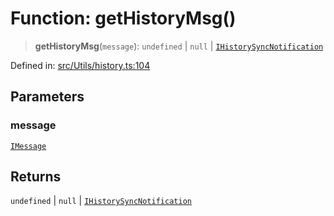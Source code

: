 # Function: getHistoryMsg()

> **getHistoryMsg**(`message`): `undefined` \| `null` \| [`IHistorySyncNotification`](../namespaces/proto/namespaces/Message/interfaces/IHistorySyncNotification.md)

Defined in: [src/Utils/history.ts:104](https://github.com/Fokusdotid/bail/blob/8b525f9ebcc20cb9acd0f880b6ad58976e38b117/src/Utils/history.ts#L104)

## Parameters

### message

[`IMessage`](../namespaces/proto/interfaces/IMessage.md)

## Returns

`undefined` \| `null` \| [`IHistorySyncNotification`](../namespaces/proto/namespaces/Message/interfaces/IHistorySyncNotification.md)
